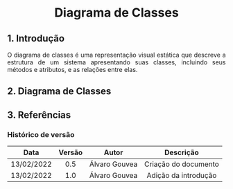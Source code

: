 # <center> Diagrama de Classes

<div align="justify">

## 1. Introdução
    
   O diagrama de classes é uma representação visual estática que descreve a estrutura de um sistema apresentando suas classes, incluindo seus métodos e atributos, e as relações entre elas.

## 2. Diagrama de Classes


## 3. Referências


</div>

### Histórico de versão

|    Data    | Versão |       Autor      |              Descrição                 |
| :--------: | :----: | :--------------: | :------------------------------------: |
| 13/02/2022 |  0.5   | Álvaro Gouvea |    Criação do documento   |
| 13/02/2022 |  1.0   | Álvaro Gouvea |    Adição da introdução   |